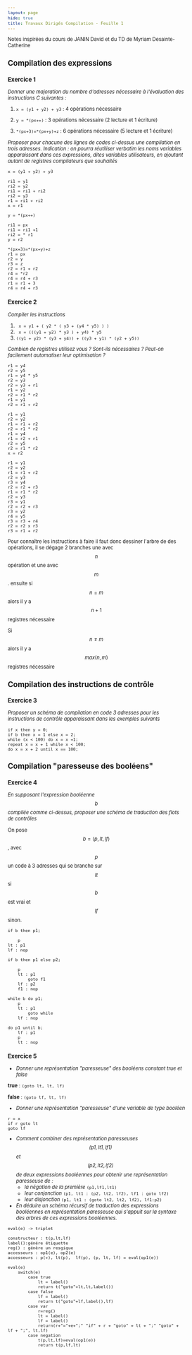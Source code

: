 ```yaml
---
layout: page
hide: true
title: Travaux Dirigés Compilation - Feuille 1
---
```

<script type="text/javascript" async
  src="https://cdn.mathjax.org/mathjax/latest/MathJax.js?config=TeX-MML-AM_CHTML">
</script>

Notes inspirées du cours de JANIN David et du TD de Myriam Desainte-Catherine 

<style>
html {
 zoom: 0.80;
}
</style>

## Compilation des expressions 

### Exercice 1

*Donner une majoration du nombre d'adresses nécessaire à l'évaluation des
instructions C suivantes :*

1. `x = (y1 + y2) + y3` : 4 opérations nécessaire 
 
2. `y = *(px++)` : 3 opérations nécessaire (2 lecture et 1 écriture)
 
3. `*(px+3)=*(px+y)+z` : 6 opérations nécessaire (5 lecture et 1 écriture)

*Proposer pour chacune des lignes de codes ci-dessus une compilation en trois
adresses. Indication : on pourra réutiliser verbatim les noms variables
apparaissant dans ces expressions, dites variables utilisateurs, en ajoutant
autant de registres compilateurs que souhaités*


```
x = (y1 + y2) + y3

ri1 = y1 
ri2 = y2 
ri1 = ri1 + ri2 
ri2 = y3
r1 = ri1 + ri2
x = r1
```

```
y = *(px++)

ri1 = px
ri1 = ri1 +1 
ri2 = * r1 
y = r2
```

```
*(px+3)=*(px+y)+z
r1 = px
r2 = y
r3 = z
r2 = r1 + r2 
r4 = *r2 
r4 = r4 + r3
r1 = r1 + 3 
r4 = r4 + r3
```

### Exercice 2 

*Compiler les instructions*

1. ` x = y1 + ( y2 * ( y3 + (y4 * y5) ) )`
2. ` x = (((y1 + y2) * y3 ) + y4) * y5`
3. `((y1 + y2) * (y3 + y4)) + ((y3 + y1) * (y2 + y5))`

*Combien de registres utilisez vous ? Sont-ils nécessaires ? Peut-on facilement
automatiser leur optimisation ?*

```
r1 = y4 
r2 = y5
r1 = y4 * y5
r2 = y3
r2 = y3 + r1 
r1 = y2
r2 = r1 * r2
r1 = y1
r2 = r1 + r2
```

```
r1 = y1 
r2 = y2
r1 = r1 + r2 
r2 = r1 * r2 
r1 = y4 
r1 = r2 + r1 
r2 = y5
r2 = r1 * r2 
x = r2
```

```
r1 = y1
r2 = y2
r1 = r1 + r2 
r2 = y3
r3 = y4
r2 = r2 + r3
r1 = r1 * r2 
r2 = y3 
r3 = y1
r2 = r2 + r3 
r3 = y2 
r4 = y5
r3 = r3 + r4
r2 = r2 x r3
r3 = r1 + r2
```

Pour connaître les instructions à faire il faut donc dessiner l'arbre de des
opérations, il se dégage 2 branches une avec $$n$$ opération et une avec $$m$$.
ensuite si $$n=m$$ alors il y a $$n+1$$ registres nécessaire 

Si $$n \neq m$$ alors il y a $$max(n,m)$$ registres nécessaire 



## Compilation des instructions de contrôle 

### Exercice 3

*Proposer un schéma de compilation en code 3 adresses pour les instructions de
contrôle apparaissant dans les exemples suivants*

```
if x then y = 0;
if b then x = 1 else x = 2; 
while (x < 100) do x = x +1; 
repeat x = x + 1 while x < 100;
do x = x + 2 until x == 100;
```



## Compilation "paresseuse des booléens"

### Exercice 4 

*En supposant l'expression booléenne $$b$$ compilée comme ci-dessus, proposer
une schéma de traduction des flots de contrôles* 

On pose $$b = \langle p , lt , lf \rangle$$, avec $$p$$ un code à 3 adresses qui
se branche sur $$lt$$ si $$b$$ est vrai et $$lf$$ sinon.

```
if b then p1; 

    p
lt : p1
lf : nop

if b then p1 else p2;

    p
    lt : p1
        goto f1
    lf : p2
    f1 : nop
    
while b do p1; 
    p
    lt : p1
        goto while 
    lf : nop
    
do p1 until b;
    lf : p1
    p
    lt : nop
```

### Exercice 5 

- *Donner une représentation "paresseuse" des booléens constant true et false*

**true** : `(goto lt, lt, lf)`

**false** : `(goto lf, lt, lf)`

- *Donner une représentation "paresseuse" d'une variable de type booléen*

```
r = x
if r goto lt
goto lf 
```

- *Comment combiner des représentation paresseuses $$(p1,lt1,lf1)$$ et
   $$(p2,lt2,lf2)$$ de deux expressions booléennes pour obtenir une
   représentation paresseuse de :*
   + *la négation de la première* `(p1,lf1,lt1)`
    + *leur conjonction* `(p1, lt1 : (p2, lt2, lf2), lf1 : goto lf2)`
   + *leur disjonction* `(p1, lt1 : (goto lt2, lt2, lf2), lf1:p2)`
- *En déduire un schéma récursif de traduction des expressions booléennes en
   représentation paresseuse qui s'appuit sur la syntaxe des arbres de ces
   expressions booléennes.*

```
eval(e) -> triplet

constructeur : t(p,lt,lf)
label():génére étiquette
reg() : génère un resgique
accesseurs : op1(e), op2(e)
accesseurs : p(+), lt(p),  lf(p), (p, lt, lf) = eval(op1(e))
```

```
eval(e)
    switch(e)
        case true 
            lt = label()
            return t("goto"+lt,lt,label())
        case false
            lf = label()
            return t("goto"+lf,label(),lf)
        case var 
            r=reg()
            lt = label()
            lf = label()
            return(r+"="+e+";" "if" + r + "goto" + lt + ";" "goto" + lf + ";", lt,lf)
        case negation
            t(p,lt,lf)=eval(op1(e))
            return t(p,lf,lt)
```
